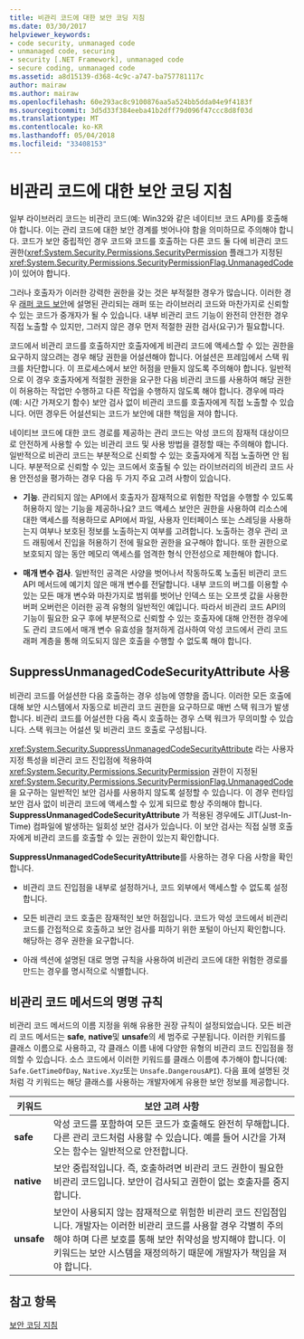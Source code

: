 ```yaml
---
title: 비관리 코드에 대한 보안 코딩 지침
ms.date: 03/30/2017
helpviewer_keywords:
- code security, unmanaged code
- unmanaged code, securing
- security [.NET Framework], unmanaged code
- secure coding, unmanaged code
ms.assetid: a8d15139-d368-4c9c-a747-ba757781117c
author: mairaw
ms.author: mairaw
ms.openlocfilehash: 60e293ac8c9100876aa5a524bb5dda04e9f4183f
ms.sourcegitcommit: 3d5d33f384eeba41b2dff79d096f47ccc8d8f03d
ms.translationtype: MT
ms.contentlocale: ko-KR
ms.lasthandoff: 05/04/2018
ms.locfileid: "33408153"
---
```

# <a name="secure-coding-guidelines-for-unmanaged-code"></a>비관리 코드에 대한 보안 코딩 지침
일부 라이브러리 코드는 비관리 코드(예: Win32와 같은 네이티브 코드 API)를 호출해야 합니다. 이는 관리 코드에 대한 보안 경계를 벗어나야 함을 의미하므로 주의해야 합니다. 코드가 보안 중립적인 경우 코드와 코드를 호출하는 다른 코드 둘 다에 비관리 코드 권한(<xref:System.Security.Permissions.SecurityPermission> 플래그가 지정된 <xref:System.Security.Permissions.SecurityPermissionFlag.UnmanagedCode> )이 있어야 합니다.  
  
 그러나 호출자가 이러한 강력한 권한을 갖는 것은 부적절한 경우가 많습니다. 이러한 경우 [래퍼 코드 보안](../../../docs/framework/misc/securing-wrapper-code.md)에 설명된 관리되는 래퍼 또는 라이브러리 코드와 마찬가지로 신뢰할 수 있는 코드가 중개자가 될 수 있습니다. 내부 비관리 코드 기능이 완전히 안전한 경우 직접 노출할 수 있지만, 그러지 않은 경우 먼저 적절한 권한 검사(요구)가 필요합니다.  
  
 코드에서 비관리 코드를 호출하지만 호출자에게 비관리 코드에 액세스할 수 있는 권한을 요구하지 않으려는 경우 해당 권한을 어설션해야 합니다. 어설션은 프레임에서 스택 워크를 차단합니다. 이 프로세스에서 보안 허점을 만들지 않도록 주의해야 합니다. 일반적으로 이 경우 호출자에게 적절한 권한을 요구한 다음 비관리 코드를 사용하여 해당 권한이 허용하는 작업만 수행하고 다른 작업을 수행하지 않도록 해야 합니다. 경우에 따라(예: 시간 가져오기 함수) 보안 검사 없이 비관리 코드를 호출자에게 직접 노출할 수 있습니다. 어떤 경우든 어설션되는 코드가 보안에 대한 책임을 져야 합니다.  
  
 네이티브 코드에 대한 코드 경로를 제공하는 관리 코드는 악성 코드의 잠재적 대상이므로 안전하게 사용할 수 있는 비관리 코드 및 사용 방법을 결정할 때는 주의해야 합니다. 일반적으로 비관리 코드는 부분적으로 신뢰할 수 있는 호출자에게 직접 노출하면 안 됩니다. 부분적으로 신뢰할 수 있는 코드에서 호출될 수 있는 라이브러리의 비관리 코드 사용 안전성을 평가하는 경우 다음 두 가지 주요 고려 사항이 있습니다.  
  
-   **기능**. 관리되지 않는 API에서 호출자가 잠재적으로 위험한 작업을 수행할 수 있도록 허용하지 않는 기능을 제공하나요? 코드 액세스 보안은 권한을 사용하여 리소스에 대한 액세스를 적용하므로 API에서 파일, 사용자 인터페이스 또는 스레딩을 사용하는지 여부나 보호된 정보를 노출하는지 여부를 고려합니다. 노출하는 경우 관리 코드 래핑에서 진입을 허용하기 전에 필요한 권한을 요구해야 합니다. 또한 권한으로 보호되지 않는 동안 메모리 액세스를 엄격한 형식 안전성으로 제한해야 합니다.  
  
-   **매개 변수 검사**. 일반적인 공격은 사양을 벗어나서 작동하도록 노출된 비관리 코드 API 메서드에 예기치 않은 매개 변수를 전달합니다. 내부 코드의 버그를 이용할 수 있는 모든 매개 변수와 마찬가지로 범위를 벗어난 인덱스 또는 오프셋 값을 사용한 버퍼 오버런은 이러한 공격 유형의 일반적인 예입니다. 따라서 비관리 코드 API의 기능이 필요한 요구 후에 부분적으로 신뢰할 수 있는 호출자에 대해 안전한 경우에도 관리 코드에서 매개 변수 유효성을 철저하게 검사하여 악성 코드에서 관리 코드 래퍼 계층을 통해 의도되지 않은 호출을 수행할 수 없도록 해야 합니다.  
  
## <a name="using-suppressunmanagedcodesecurityattribute"></a>SuppressUnmanagedCodeSecurityAttribute 사용  
 비관리 코드를 어설션한 다음 호출하는 경우 성능에 영향을 줍니다. 이러한 모든 호출에 대해 보안 시스템에서 자동으로 비관리 코드 권한을 요구하므로 매번 스택 워크가 발생합니다. 비관리 코드를 어설션한 다음 즉시 호출하는 경우 스택 워크가 무의미할 수 있습니다. 스택 워크는 어설션 및 비관리 코드 호출로 구성됩니다.  
  
 <xref:System.Security.SuppressUnmanagedCodeSecurityAttribute> 라는 사용자 지정 특성을 비관리 코드 진입점에 적용하여 <xref:System.Security.Permissions.SecurityPermission> 권한이 지정된 <xref:System.Security.Permissions.SecurityPermissionFlag.UnmanagedCode> 을 요구하는 일반적인 보안 검사를 사용하지 않도록 설정할 수 있습니다. 이 경우 런타임 보안 검사 없이 비관리 코드에 액세스할 수 있게 되므로 항상 주의해야 합니다. **SuppressUnmanagedCodeSecurityAttribute** 가 적용된 경우에도 JIT(Just-In-Time) 컴파일에 발생하는 일회성 보안 검사가 있습니다. 이 보안 검사는 직접 실행 호출자에게 비관리 코드를 호출할 수 있는 권한이 있는지 확인합니다.  
  
 **SuppressUnmanagedCodeSecurityAttribute**를 사용하는 경우 다음 사항을 확인합니다.  
  
-   비관리 코드 진입점을 내부로 설정하거나, 코드 외부에서 액세스할 수 없도록 설정합니다.  
  
-   모든 비관리 코드 호출은 잠재적인 보안 허점입니다. 코드가 악성 코드에서 비관리 코드를 간접적으로 호출하고 보안 검사를 피하기 위한 포털이 아닌지 확인합니다. 해당하는 경우 권한을 요구합니다.  
  
-   아래 섹션에 설명된 대로 명명 규칙을 사용하여 비관리 코드에 대한 위험한 경로를 만드는 경우를 명시적으로 식별합니다.  
  
## <a name="naming-convention-for-unmanaged-code-methods"></a>비관리 코드 메서드의 명명 규칙  
 비관리 코드 메서드의 이름 지정을 위해 유용한 권장 규칙이 설정되었습니다. 모든 비관리 코드 메서드는 **safe**, **native**및 **unsafe**의 세 범주로 구분됩니다. 이러한 키워드를 클래스 이름으로 사용하고, 각 클래스 이름 내에 다양한 유형의 비관리 코드 진입점을 정의할 수 있습니다. 소스 코드에서 이러한 키워드를 클래스 이름에 추가해야 합니다(예: `Safe.GetTimeOfDay`, `Native.Xyz`또는 `Unsafe.DangerousAPI`). 다음 표에 설명된 것처럼 각 키워드는 해당 클래스를 사용하는 개발자에게 유용한 보안 정보를 제공합니다.  
  
|키워드|보안 고려 사항|  
|-------------|-----------------------------|  
|**safe**|악성 코드를 포함하여 모든 코드가 호출해도 완전히 무해합니다. 다른 관리 코드처럼 사용할 수 있습니다. 예를 들어 시간을 가져오는 함수는 일반적으로 안전합니다.|  
|**native**|보안 중립적입니다. 즉, 호출하려면 비관리 코드 권한이 필요한 비관리 코드입니다. 보안이 검사되고 권한이 없는 호출자를 중지합니다.|  
|**unsafe**|보안이 사용되지 않는 잠재적으로 위험한 비관리 코드 진입점입니다. 개발자는 이러한 비관리 코드를 사용할 경우 각별히 주의해야 하며 다른 보호를 통해 보안 취약성을 방지해야 합니다. 이 키워드는 보안 시스템을 재정의하기 때문에 개발자가 책임을 져야 합니다.|  
  
## <a name="see-also"></a>참고 항목  
 [보안 코딩 지침](../../../docs/standard/security/secure-coding-guidelines.md)
